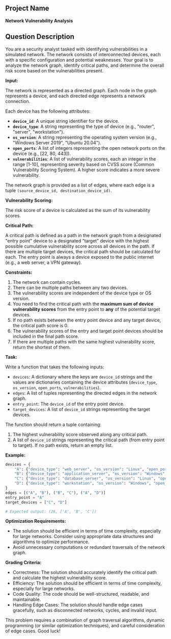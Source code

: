 ## Project Name

**Network Vulnerability Analysis**

## Question Description

You are a security analyst tasked with identifying vulnerabilities in a simulated network. The network consists of interconnected devices, each with a specific configuration and potential weaknesses. Your goal is to analyze the network graph, identify critical paths, and determine the overall risk score based on the vulnerabilities present.

**Input:**

The network is represented as a directed graph. Each node in the graph represents a device, and each directed edge represents a network connection.

Each device has the following attributes:

*   **`device_id`**: A unique string identifier for the device.
*   **`device_type`**: A string representing the type of device (e.g., "router", "server", "workstation").
*   **`os_version`**: A string representing the operating system version (e.g., "Windows Server 2019", "Ubuntu 20.04").
*   **`open_ports`**: A list of integers representing the open network ports on the device (e.g., \[22, 80, 443]).
*   **`vulnerabilities`**: A list of vulnerability scores, each an integer in the range \[1-10], representing severity based on CVSS score (Common Vulnerability Scoring System). A higher score indicates a more severe vulnerability.

The network graph is provided as a list of edges, where each edge is a tuple `(source_device_id, destination_device_id)`.

**Vulnerability Scoring:**

The risk score of a device is calculated as the sum of its vulnerability scores.

**Critical Path:**

A critical path is defined as a path in the network graph from a designated "entry point" device to a designated "target" device with the highest possible cumulative vulnerability score across all devices in the path. If there are multiple target devices, the critical path should be calculated for each. The entry point is always a device exposed to the public internet (e.g., a web server, a VPN gateway).

**Constraints:**

1.  The network can contain cycles.
2.  There can be multiple paths between any two devices.
3.  The vulnerability scores are independent of the device type or OS version.
4.  You need to find the critical path with the **maximum sum of device vulnerability scores** from the entry point to **any** of the potential target devices.
5.  If no path exists between the entry point device and any target device, the critical path score is 0.
6.  The vulnerability scores of the entry and target point devices should be included in the final path score.
7.  If there are multiple paths with the same highest vulnerability score, return the shortest of them.

**Task:**

Write a function that takes the following inputs:

*   `devices`: A dictionary where the keys are `device_id` strings and the values are dictionaries containing the device attributes (`device_type`, `os_version`, `open_ports`, `vulnerabilities`).
*   `edges`: A list of tuples representing the directed edges in the network graph.
*   `entry_point`: The `device_id` of the entry point device.
*   `target_devices`: A list of `device_id` strings representing the target devices.

The function should return a tuple containing:

1.  The highest vulnerability score observed along any critical path.
2.  A list of `device_id` strings representing the critical path (from entry point to target). If no path exists, return an empty list.

**Example:**

```python
devices = {
    "A": {"device_type": "web_server", "os_version": "Linux", "open_ports": [80, 443], "vulnerabilities": [3, 5]},
    "B": {"device_type": "application_server", "os_version": "Windows", "open_ports": [8080], "vulnerabilities": [7, 2]},
    "C": {"device_type": "database_server", "os_version": "Linux", "open_ports": [3306], "vulnerabilities": [9]},
    "D": {"device_type": "workstation", "os_version": "Windows", "open_ports": [139, 445], "vulnerabilities": [1, 4]}
}
edges = [("A", "B"), ("B", "C"), ("A", "D")]
entry_point = "A"
target_devices = ["C", "D"]

# Expected output: (26, ['A', 'B', 'C'])

```

**Optimization Requirements:**

*   The solution should be efficient in terms of time complexity, especially for large networks. Consider using appropriate data structures and algorithms to optimize performance.
*   Avoid unnecessary computations or redundant traversals of the network graph.

**Grading Criteria:**

*   Correctness: The solution should accurately identify the critical path and calculate the highest vulnerability score.
*   Efficiency: The solution should be efficient in terms of time complexity, especially for large networks.
*   Code Quality: The code should be well-structured, readable, and maintainable.
*   Handling Edge Cases: The solution should handle edge cases gracefully, such as disconnected networks, cycles, and invalid input.

This problem requires a combination of graph traversal algorithms, dynamic programming (or similar optimization techniques), and careful consideration of edge cases. Good luck!
